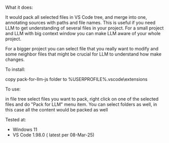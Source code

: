 What it does:

It would pack all selected files  in VS Code tree, and merge into one, annotating  sources with paths and file names. 
This is useful if you need LLM to get understanding of several files in your project.
For a small project and LLM with big context window you can make LLM aware of your whole project.

For a bigger project you can select file that you really want to modify and some neighbor files that might be crucial for LLM to understand how make changes.


To install:

copy pack-for-llm-js folder to
%USERPROFILE%\.vscode\extensions



To use:

 in file tree select files you want to pack, right click on one of the selected files and do  "Pack for LLM" menu item.
You can select folders as well, in this case all the content would be packed as well


Tested at:

* Windows 11
* VS Code 1.98.0  ( latest per 08-Mar-25)



